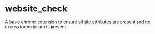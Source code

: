 # website_check
A basic chrome extension to ensure all site attributes are present and no excess lorem ipsum is present.
